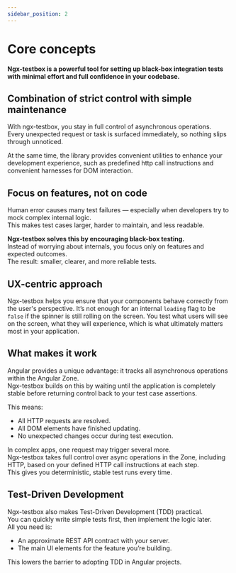 ```yaml
---
sidebar_position: 2
---
```


# Core concepts

**Ngx-testbox is a powerful tool for setting up black-box integration tests with minimal effort and full confidence in your codebase.**

## Combination of strict control with simple maintenance

With ngx-testbox, you stay in full control of asynchronous operations.  
Every unexpected request or task is surfaced immediately, so nothing slips through unnoticed.

At the same time, the library provides convenient utilities to enhance your development experience, such as predefined http call instructions and convenient harnesses for DOM interaction.

## Focus on features, not on code

Human error causes many test failures — especially when developers try to mock complex internal logic.  
This makes test cases larger, harder to maintain, and less readable.

**Ngx-testbox solves this by encouraging black-box testing.**  
Instead of worrying about internals, you focus only on features and expected outcomes.  
The result: smaller, clearer, and more reliable tests.

## UX-centric approach

Ngx-testbox helps you ensure that your components behave correctly from the user's perspective.
It’s not enough for an internal `loading` flag to be `false` if the spinner is still rolling on the screen.
You test what users will see on the screen, what they will experience, which is what ultimately matters most in your application.

## What makes it work

Angular provides a unique advantage: it tracks all asynchronous operations within the Angular Zone.  
Ngx-testbox builds on this by waiting until the application is completely stable before returning control back to your test case assertions.

This means:
- All HTTP requests are resolved.
- All DOM elements have finished updating.
- No unexpected changes occur during test execution.

In complex apps, one request may trigger several more.  
Ngx-testbox takes full control over async operations in the Zone, including HTTP, based on your defined HTTP call instructions at each step.  
This gives you deterministic, stable test runs every time.

## Test-Driven Development

Ngx-testbox also makes Test-Driven Development (TDD) practical.  
You can quickly write simple tests first, then implement the logic later.  
All you need is:
- An approximate REST API contract with your server.
- The main UI elements for the feature you’re building.

This lowers the barrier to adopting TDD in Angular projects.
